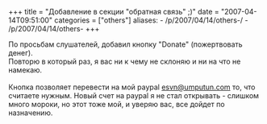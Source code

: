 +++
title = "Добавление в секции \"обратная связь\" ;)"
date = "2007-04-14T09:51:00"
categories = ["others"]
aliases:
    - /p/2007/04/14/others-/
    - /p/2007/04/14/others-
+++


По просьбам слушателей, добавил кнопку "Donate" (пожертвовать денег).<br/>Повторю в который раз, я вас ни к чему не склоняю и ни на что не намекаю.<br/><br/>Кнопка позволяет перевести на мой paypal esvn@umputun.com то, что считаете нужным. Новый счет на paypal я не стал открывать - слишком много мороки, но этот тоже мой, и уверяю вас, все дойдет по назначению.